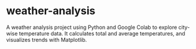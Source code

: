 # weather-analysis
A weather analysis project using Python and Google Colab to explore city-wise temperature data. It calculates total and average temperatures, and visualizes trends with Matplotlib.
